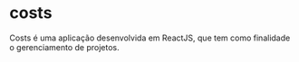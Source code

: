# costs
 Costs é uma aplicação desenvolvida em ReactJS, que tem como finalidade o gerenciamento de projetos.
